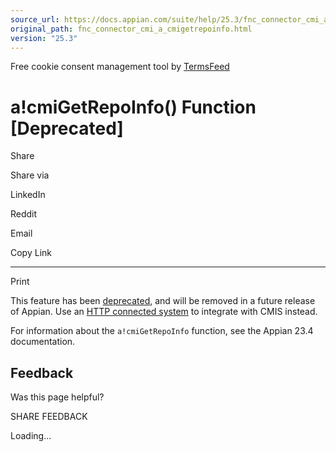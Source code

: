 ```yaml
---
source_url: https://docs.appian.com/suite/help/25.3/fnc_connector_cmi_a_cmigetrepoinfo.html
original_path: fnc_connector_cmi_a_cmigetrepoinfo.html
version: "25.3"
---
```


Free cookie consent management tool by [TermsFeed](https://www.termsfeed.com/)

# a!cmiGetRepoInfo() Function \[Deprecated\]

Share

Share via

LinkedIn

Reddit

Email

Copy Link

* * *

Print

This feature has been [deprecated](Deprecated_Features.html), and will be removed in a future release of Appian. Use an [HTTP connected system](http-connected-system.html) to integrate with CMIS instead.

For information about the `a!cmiGetRepoInfo` function, see the Appian 23.4 documentation.

## Feedback

Was this page helpful?

SHARE FEEDBACK

Loading...